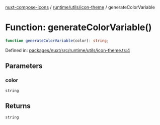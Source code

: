 [nuxt-compose-icons](../../../../modules.md) / [runtime/utils/icon-theme](../index.md) / generateColorVariable

# Function: generateColorVariable()

```ts
function generateColorVariable(color): string;
```

Defined in: [packages/nuxt/src/runtime/utils/icon-theme.ts:4](https://github.com/arthur-plazanet/nuxt-compose-icons/blob/99c7adb9fc4bc50d94b098116a004219498c2ced/packages/nuxt/src/runtime/utils/icon-theme.ts#L4)

## Parameters

### color

`string`

## Returns

`string`
